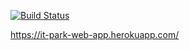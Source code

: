[![Build Status](https://travis-ci.org/AIRAT1/web-app.svg?branch=master)](https://travis-ci.org/AIRAT1/web-app)


https://it-park-web-app.herokuapp.com/